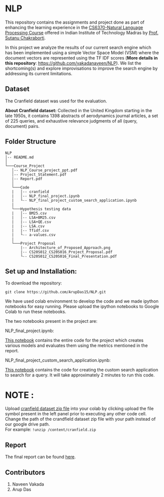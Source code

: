 # NLP
This repository contains the assignments and project done as part of enhancing the learning experience in the [CS6370-Natural Language Processing Course](https://www.cse.iitm.ac.in/course_details.php?arg=MjI=) offered in Indian Institute of Technology Madras by [Prof. Sutanu Chakraborti](https://www.cse.iitm.ac.in/~sutanuc/).

In this project we analyze the results of our current search engine which has been implemented using a simple Vector Space Model (VSM) where the document vectors are represented using the TF IDF scores (**More details in this repository**: https://github.com/vakadanaveen/NLP). We list the shortcoming(s) and explore improvisations to improve the search engine by addressing its current limitations.

## Dataset ##
The Cranfield dataset was used for the evaluation.

**About Cranfield dataset:**
Collected in the United Kingdom starting in the late 1950s, it contains 1398 abstracts of aerodynamics journal articles, a set of 225 queries, and exhaustive relevance judgments of all (query, document) pairs.
## Folder Structure ##
```
NLP
│-- README.md    
│   
└───Course_Project
   │-- NLP_Course_project_ppt.pdf
   │-- Project_Statement.pdf
   |-- Report.pdf
   │
   └───Code
   |   │-- cranfield
   |   │-- NLP_final_project.ipynb
   |   └-- NLP_final_project_custom_search_application.ipynb 
   |  
   └───Hypothesis testing data
   |   │-- BM25.csv
   |   │-- LSA+BM25.csv
   |   |-- LSA+QE.csv
   |   |-- LSA.csv
   |   |-- Tfidf.csv
   |   └-- a-values.csv
   |
   └───Project Proposal
       |-- Architecture_of_Proposed_Approach.png
       |-- CS20S012_CS20S016_Project_Proposal.pdf
       └-- CS20S012_CS20S016_Final_Presentation.pdf
```

## Set up and Installation: ##
To download the repository: 

`git clone https://github.com/ArupDas15/NLP.git`

We have used colab environment to develop the code and we made ipython notebooks for easy running. Please upload the ipython notebooks to Google Colab to run these notebooks.


The two notebooks present in the project are:


NLP_final_project.ipynb: 


[This notebook](https://github.com/ArupDas15/NLP/blob/master/Course_Project/Code/NLP_final_project.ipynb) contains the entire code for the project which creates various models and evaluates them using the metrics mentioned in the report.

NLP_final_project_custom_search_application.ipynb:

[This notebook](https://github.com/ArupDas15/NLP/blob/master/Course_Project/Code/NLP_final_project_custom_search_application.ipynb) contains the code for creating the custom search application to search for a query. It will take approximately 2 minutes to run this code.


# **NOTE** : 

Upload [cranfield dataset zip file](https://github.com/ArupDas15/NLP/tree/master/Course_Project/Code/cranfield) into your colab by clicking upload the file symbol present in the left panel prior to executing any other code cell. Change the path of the crandfield dataset zip file with your path instead of our google drive path.</br>
For example: `!unzip /content/cranfield.zip`

## Report ##
The final report can be found [here](https://github.com/ArupDas15/NLP/blob/master/Course_Project/Report.pdf).
## Contributors ##
1. Naveen Vakada
2. Arup Das
